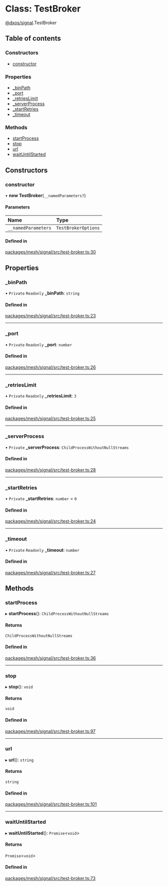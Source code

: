 # Class: TestBroker

[@dxos/signal](../modules/dxos_signal.md).TestBroker

## Table of contents

### Constructors

- [constructor](dxos_signal.TestBroker.md#constructor)

### Properties

- [\_binPath](dxos_signal.TestBroker.md#_binpath)
- [\_port](dxos_signal.TestBroker.md#_port)
- [\_retriesLimit](dxos_signal.TestBroker.md#_retrieslimit)
- [\_serverProcess](dxos_signal.TestBroker.md#_serverprocess)
- [\_startRetries](dxos_signal.TestBroker.md#_startretries)
- [\_timeout](dxos_signal.TestBroker.md#_timeout)

### Methods

- [startProcess](dxos_signal.TestBroker.md#startprocess)
- [stop](dxos_signal.TestBroker.md#stop)
- [url](dxos_signal.TestBroker.md#url)
- [waitUntilStarted](dxos_signal.TestBroker.md#waituntilstarted)

## Constructors

### constructor

• **new TestBroker**(`__namedParameters?`)

#### Parameters

| Name | Type |
| :------ | :------ |
| `__namedParameters` | `TestBrokerOptions` |

#### Defined in

[packages/mesh/signal/src/test-broker.ts:30](https://github.com/dxos/dxos/blob/e3b936721/packages/mesh/signal/src/test-broker.ts#L30)

## Properties

### \_binPath

• `Private` `Readonly` **\_binPath**: `string`

#### Defined in

[packages/mesh/signal/src/test-broker.ts:23](https://github.com/dxos/dxos/blob/e3b936721/packages/mesh/signal/src/test-broker.ts#L23)

___

### \_port

• `Private` `Readonly` **\_port**: `number`

#### Defined in

[packages/mesh/signal/src/test-broker.ts:26](https://github.com/dxos/dxos/blob/e3b936721/packages/mesh/signal/src/test-broker.ts#L26)

___

### \_retriesLimit

• `Private` `Readonly` **\_retriesLimit**: ``3``

#### Defined in

[packages/mesh/signal/src/test-broker.ts:25](https://github.com/dxos/dxos/blob/e3b936721/packages/mesh/signal/src/test-broker.ts#L25)

___

### \_serverProcess

• `Private` **\_serverProcess**: `ChildProcessWithoutNullStreams`

#### Defined in

[packages/mesh/signal/src/test-broker.ts:28](https://github.com/dxos/dxos/blob/e3b936721/packages/mesh/signal/src/test-broker.ts#L28)

___

### \_startRetries

• `Private` **\_startRetries**: `number` = `0`

#### Defined in

[packages/mesh/signal/src/test-broker.ts:24](https://github.com/dxos/dxos/blob/e3b936721/packages/mesh/signal/src/test-broker.ts#L24)

___

### \_timeout

• `Private` `Readonly` **\_timeout**: `number`

#### Defined in

[packages/mesh/signal/src/test-broker.ts:27](https://github.com/dxos/dxos/blob/e3b936721/packages/mesh/signal/src/test-broker.ts#L27)

## Methods

### startProcess

▸ **startProcess**(): `ChildProcessWithoutNullStreams`

#### Returns

`ChildProcessWithoutNullStreams`

#### Defined in

[packages/mesh/signal/src/test-broker.ts:36](https://github.com/dxos/dxos/blob/e3b936721/packages/mesh/signal/src/test-broker.ts#L36)

___

### stop

▸ **stop**(): `void`

#### Returns

`void`

#### Defined in

[packages/mesh/signal/src/test-broker.ts:97](https://github.com/dxos/dxos/blob/e3b936721/packages/mesh/signal/src/test-broker.ts#L97)

___

### url

▸ **url**(): `string`

#### Returns

`string`

#### Defined in

[packages/mesh/signal/src/test-broker.ts:101](https://github.com/dxos/dxos/blob/e3b936721/packages/mesh/signal/src/test-broker.ts#L101)

___

### waitUntilStarted

▸ **waitUntilStarted**(): `Promise`<`void`\>

#### Returns

`Promise`<`void`\>

#### Defined in

[packages/mesh/signal/src/test-broker.ts:73](https://github.com/dxos/dxos/blob/e3b936721/packages/mesh/signal/src/test-broker.ts#L73)
